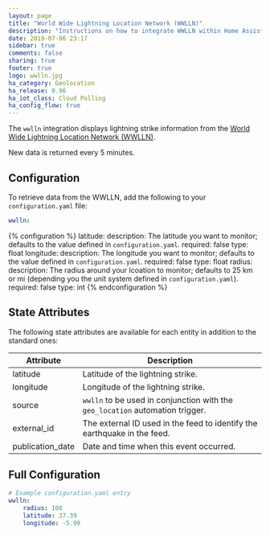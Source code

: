 ```yaml
---
layout: page
title: "World Wide Lightning Location Network (WWLLN)"
description: "Instructions on how to integrate WWLLN within Home Assistant."
date: 2019-07-06 23:17
sidebar: true
comments: false
sharing: true
footer: true
logo: wwlln.jpg
ha_category: Geolocation
ha_release: 0.96
ha_iot_class: Cloud Polling
ha_config_flow: true
---
```


The `wwlln` integration displays lightning strike information from the
[World Wide Lightning Location Network (WWLLN)](http://wwlln.net).

New data is returned every 5 minutes.

## Configuration

To retrieve data from the WWLLN, add the following to your `configuration.yaml`
file:

```yaml
wwlln:
```

{% configuration %}
latitude:
  description: The latitude you want to monitor; defaults to the value defined in `configuration.yaml`.
  required: false
  type: float
longitude:
  description: The longitude you want to monitor; defaults to the value defined in `configuration.yaml`.
  required: false
  type: float
radius:
  description: The radius around your lcoation to monitor; defaults to 25 km or mi (depending you the unit system defined in `configuration.yaml`).
  required: false
  type: int
{% endconfiguration %}

## State Attributes

The following state attributes are available for each entity in addition to 
the standard ones:

| Attribute          | Description |
|--------------------|-------------|
| latitude           | Latitude of the lightning strike. |
| longitude          | Longitude of the lightning strike. |
| source             | `wwlln` to be used in conjunction with the `geo_location` automation trigger. |
| external_id        | The external ID used in the feed to identify the earthquake in the feed. |
| publication_date   | Date and time when this event occurred. |


## Full Configuration

```yaml
# Example configuration.yaml entry
wwlln:
    radius: 100
    latitude: 37.39
    longitude: -5.99
```
